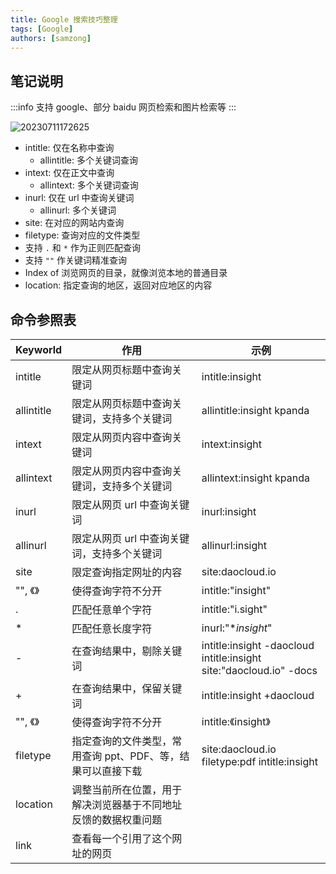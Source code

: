 ```yaml
---
title: Google 搜索技巧整理
tags: [Google]
authors: [samzong]
---
```


## 笔记说明

:::info
支持 google、部分 baidu 网页检索和图片检索等
:::

![20230711172625](https://img.samzong.me/202307191539768.png?imageView2/3/w/400/interlace/1/q/50)

- intitle: 仅在名称中查询
    - allintitle: 多个关键词查询
- intext: 仅在正文中查询
    - allintext: 多个关键词查询
- inurl: 仅在 url 中查询关键词
    - allinurl: 多个关键词
- site: 在对应的网站内查询
- filetype: 查询对应的文件类型
- 支持 `.` 和 `*` 作为正则匹配查询
- 支持 `""` 作关键词精准查询
- Index of 浏览网页的目录，就像浏览本地的普通目录
- location: 指定查询的地区，返回对应地区的内容

## 命令参照表

| Keyworld   | 作用                                                           | 示例                                                                     |
| ---------- | -------------------------------------------------------------- | ------------------------------------------------------------------------ |
| intitle    | 限定从网页标题中查询关键词                                     | intitle:insight                                                          |
| allintitle | 限定从网页标题中查询关键词，支持多个关键词                     | allintitle:insight kpanda                                                |
| intext     | 限定从网页内容中查询关键词                                     | intext:insight                                                           |
| allintext  | 限定从网页内容中查询关键词，支持多个关键词                     | allintext:insight kpanda                                                 |
| inurl      | 限定从网页 url 中查询关键词                                    | inurl:insight                                                            |
| allinurl   | 限定从网页 url 中查询关键词，支持多个关键词                    | allinurl:insight                                                         |
| site       | 限定查询指定网址的内容                                         | site:daocloud.io                                                         |
| "", 《》   | 使得查询字符不分开                                             | intitle:"insight"                                                        |
| .          | 匹配任意单个字符                                               | intitle:"i.sight"                                                        |
| *          | 匹配任意长度字符                                               | inurl:"**insight*"                                                       |
| -          | 在查询结果中，剔除关键词                                       | intitle:insight -daocloud<br />intitle:insight  site:"daocloud.io" -docs |
| +          | 在查询结果中，保留关键词                                       | intitle:insight +daocloud                                                |
| "", 《》   | 使得查询字符不分开                                             | intitle:《insight》                                                      |
| filetype   | 指定查询的文件类型，常用查询 ppt、PDF、等，结果可以直接下载    | site:daocloud.io filetype:pdf intitle:insight                            |
| location   | 调整当前所在位置，用于解决浏览器基于不同地址反馈的数据权重问题 |                                                                          |
| link       | 查看每一个引用了这个网址的网页                                 |                                                                          |
